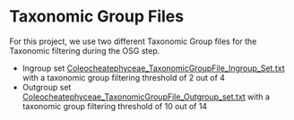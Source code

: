 # Taxonomic Group Files
For this project, we use two different Taxonomic Group files for the Taxonomic filtering during the OSG step.

- Ingroup set [Coleocheatephyceae_TaxonomicGroupFile_Ingroup_Set.txt](https://github.com/mjbieren/Coleochaetophyceae_Phylogenomics/blob/main/Scripts/10_OSG/TaxonomicGroupFiles/Coleocheatephyceae_TaxonomicGroupFile_Ingroup_Set.txt) with a taxonomic group filtering threshold of 2 out of 4
- Outgroup set [Coleocheatephyceae_TaxonomicGroupFile_Outgroup_set.txt](https://github.com/mjbieren/Coleochaetophyceae_Phylogenomics/blob/main/Scripts/10_OSG/TaxonomicGroupFiles/Coleocheatephyceae_TaxonomicGroupFile_Outgroup_set.txt) with a taxonomic group filtering threshold of 10 out of 14
